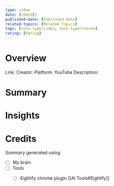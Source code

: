 ```yaml
---
type: video
date: {{date}}
published-date: {Published Date}
related-topics: {Related Topics}
tags: [note-type/video, task-type/review]
rating: {Rating}
---
```



# Overview

Link: 
Creator: 
Platform: YouTube
Description:


# Summary


# Insights



# Credits

Summary generated using:
- [ ] My brain
- [ ] Tools
	- [ ] Eightify chrome plugin [[AI Tools#Eightify]]
	